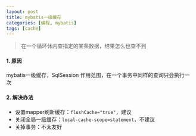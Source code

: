 ```yaml
---
layout: post
title: mybatis一级缓存
categories: [编程, mybatis]
tags: [cache]
---
```


> 在一个循环休内查指定的某条数据，结果怎么也查不到

#### 1. 原因

mybatis一级缓存，SqlSession 作用范围，在一个事务中同样的查询只会执行一次

#### 2. 解决办法

* 设置mapper刷新缓存：`flushCache="true"`，建议
* 关闭全局一级缓存：`local-cache-scope=statement`，不建议
* 关掉事务：不太友好
